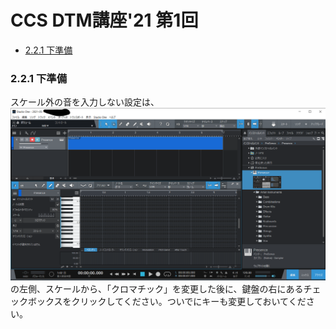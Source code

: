 <!-- omit in toc -->
# CCS DTM講座'21 第1回
<!-- omit in toc -->
* [2.2.1 下準備](#221-下準備)
### 2.2.1 下準備
スケール外の音を入力しない設定は、
![](./images/dtm024.png)  
の左側、スケールから、「クロマチック」を変更した後に、鍵盤の右にあるチェックボックスをクリックしてください。ついでにキーも変更しておいてください。